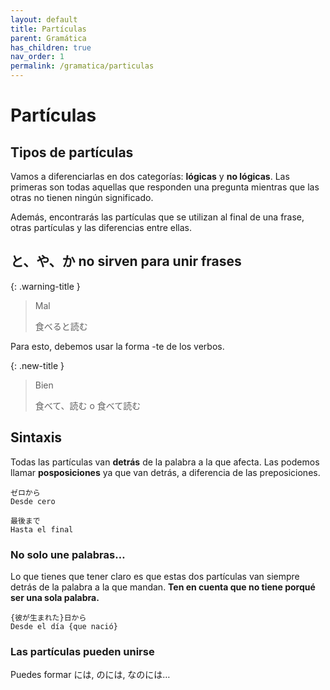 ```yaml
---
layout: default
title: Partículas
parent: Gramática
has_children: true
nav_order: 1
permalink: /gramatica/particulas
---
```


# Partículas

## Tipos de partículas

Vamos a diferenciarlas en dos categorías: **lógicas** y **no lógicas**. Las primeras son todas aquellas que responden una pregunta mientras que las otras no tienen ningún significado.

Además, encontrarás las partículas que se utilizan al final de una frase, otras partículas y las diferencias entre ellas.

## と、や、か no sirven para unir frases

{: .warning-title }
> Mal
>
> 食べると読む

Para esto, debemos usar la forma -te de los verbos.

{: .new-title }
> Bien
>
> 食べて、読む o 食べて読む

## Sintaxis

Todas las partículas van **detrás** de la palabra a la que afecta. Las podemos llamar **posposiciones** ya que van detrás, a diferencia de las preposiciones.

```
ゼロから
Desde cero

最後まで
Hasta el final
```

### No solo une palabras…

Lo que tienes que tener claro es que estas dos partículas van siempre detrás de la palabra a la que mandan. **Ten en cuenta que no tiene porqué ser una sola palabra.**

```
{彼が生まれた}日から
Desde el día {que nació}
```

### Las partículas pueden unirse

Puedes formar には, のには, なのには…